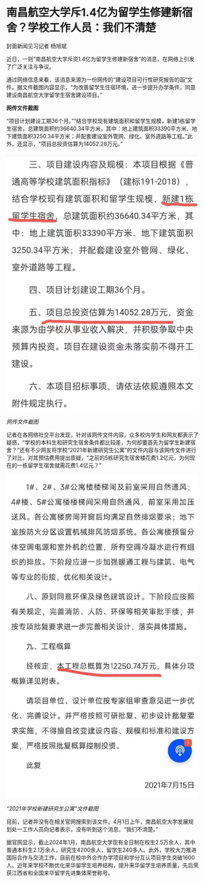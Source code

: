 # 南昌航空大学斥1.4亿为留学生修建新宿舍？学校工作人员：我们不清楚

封面新闻见习记者 杨旭斌

近日，一则“南昌航空大学斥资1.4亿为留学生修建新宿舍”的消息，在网络上引发了广泛关注与争议。

通过网络信息来看，该消息来源为一份网传的“建设项目可行性研究报告的函”文件。据文件截图内容显示，“为改善留学生住宿环境，进一步提升办学条件，同意建设南昌航空大学留学生宿舍建设项目。”

**网传文件截图**

“项目计划建设工期36个月。”“结合学校现有建筑面积和留学生规模，新建1栋留学生宿舍，总建筑面积约36640.34平方米，其中：地上建筑面积33390平方米、地下建筑面积3250.34平方米；并配套建设室外管网、绿化、室外道路等工程。”此外，还显示，“项目总投资估算为14052.28万元。”

![df91a8a512efbaf07c60a9d53d21bbf4.jpg](https://raw.githubusercontent.com/qqhsx/qqnews_image/main/2024/04/01/南昌航空大学斥1.4亿为留学生修建新宿舍？学校工作人员：我们不清楚/df91a8a512efbaf07c60a9d53d21bbf4.jpg)

 _网传文件截图_

记者在各网络社交平台发现，针对该网传文件内容，众多校内学生和网友都表示了疑惑，“学校的本科生和研究生宿舍条件都比较差，为何却要首先为留学生新建宿舍？”还有不少网友将学校“2021年新建研究生公寓”的文件内容与该网传文件进行了对比，对其预估费用提出质疑，“之前的5栋研究生宿舍楼花费1.2亿元，为何现在的一栋留学生宿舍就需花费1.4亿元？”

![72dc076feb84f033f02ed4e94b29d13e.jpg](https://raw.githubusercontent.com/qqhsx/qqnews_image/main/2024/04/01/南昌航空大学斥1.4亿为留学生修建新宿舍？学校工作人员：我们不清楚/72dc076feb84f033f02ed4e94b29d13e.jpg)

 _“2021年学校新建研究生公寓”文件截图_

目前，记者并没有在相关官网搜索到该文件。4月1日上午，南昌航空大学发展规划处一工作人员向记者表示，没有听到这个消息，“我们不清楚。”

据官网显示，截止2024年1月，南昌航空大学现有全日制在校生2.5万余人，其中普通本科生2.1万余人，研究生4200余人，留学生240多人。此外，学校大力推进国际合作与交流工作，目前在校中外合作办学项目和学分互认项目学生突破1600人。近年来学校不断优化来华留学生培养结构，提升来华留学生培养质量，先后荣获江西省和全国来华留学先进集体荣誉称号。

